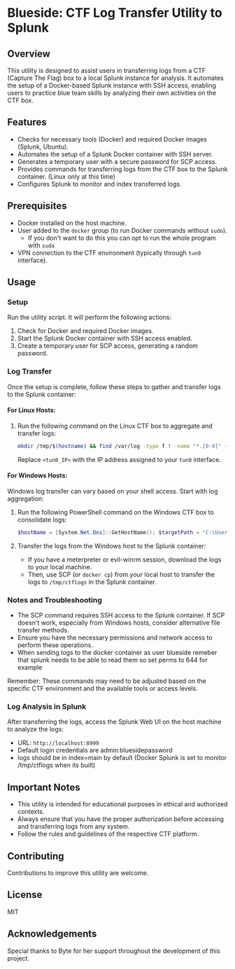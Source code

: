 # Blueside: CTF Log Transfer Utility to Splunk

## Overview
This utility is designed to assist users in transferring logs from a CTF (Capture The Flag) box to a local Splunk instance for analysis. It automates the setup of a Docker-based Splunk instance with SSH access, enabling users to practice blue team skills by analyzing their own activities on the CTF box.

## Features
- Checks for necessary tools (Docker) and required Docker images (Splunk, Ubuntu).
- Automates the setup of a Splunk Docker container with SSH server.
- Generates a temporary user with a secure password for SCP access.
- Provides commands for transferring logs from the CTF box to the Splunk container. (Linux only at this time)
- Configures Splunk to monitor and index transferred logs.

## Prerequisites
- Docker installed on the host machine.
- User added to the `docker` group (to run Docker commands without `sudo`).
  - If you don't want to do this you can opt to run the whole program with `sudo` 
- VPN connection to the CTF environment (typically through `tun0` interface).

## Usage

### Setup
Run the utility script. It will perform the following actions:
1. Check for Docker and required Docker images.
2. Start the Splunk Docker container with SSH access enabled.
3. Create a temporary user for SCP access, generating a random password.

### Log Transfer
Once the setup is complete, follow these steps to gather and transfer logs to the Splunk container:

#### For Linux Hosts:
1. Run the following command on the Linux CTF box to aggregate and transfer logs:
   ```bash
   mkdir /tmp/$(hostname) && find /var/log -type f ! -name "*.[0-9]" -exec cp '{}' /tmp/$(hostname) \; && chmod 644 /tmp/$(hostname)/* && scp -r -P 22022 /tmp/$(hostname) blueside@<tun0_IP>:/tmp/ctflogs && rm -rf /tmp/$(hostname)
   ```
   Replace `<tun0_IP>` with the IP address assigned to your `tun0` interface.

#### For Windows Hosts:
Windows log transfer can vary based on your shell access. Start with log aggregation:

1. Run the following PowerShell command on the Windows CTF box to consolidate logs:
   ```powershell
   $hostName = [System.Net.Dns]::GetHostName(); $targetPath = "C:\Users\Administrator\Documents\$hostName"; New-Item -ItemType Directory -Force -Path $targetPath; Get-EventLog -LogName System | Export-Csv -Path "$targetPath\system_logs.csv"; Get-EventLog -LogName Application | Export-Csv -Path "$targetPath\application_logs.csv"; Get-EventLog -LogName Security | Export-Csv -Path "$targetPath\security_logs.csv"; If (Test-Path C:\inetpub) { New-Item -ItemType Directory -Force -Path "$targetPath\inetpub"; Copy-Item -Path C:\inetpub\logs\LogFiles\* -Destination "$targetPath\inetpub" }
   ```

2. Transfer the logs from the Windows host to the Splunk container:
   - If you have a meterpreter or evil-winrm session, download the logs to your local machine.
   - Then, use SCP (or `docker cp`) from your local host to transfer the logs to `/tmp/ctflogs` in the Splunk container.

### Notes and Troubleshooting
- The SCP command requires SSH access to the Splunk container. If SCP doesn't work, especially from Windows hosts, consider alternative file transfer methods.
- Ensure you have the necessary permissions and network access to perform these operations.
- When sending logs to the docker container as user blueside remeber that splunk needs to be able to read them so set perms to 644 for example

Remember: These commands may need to be adjusted based on the specific CTF environment and the available tools or access levels.


### Log Analysis in Splunk
After transferring the logs, access the Splunk Web UI on the host machine to analyze the logs:
- URL: `http://localhost:8999`
- Default login credentials are admin:bluesidepassword
- logs should be in index=main by default (Docker Splunk is set to monitor /tmp/ctflogs when its built)

## Important Notes
- This utility is intended for educational purposes in ethical and authorized contexts.
- Always ensure that you have the proper authorization before accessing and transferring logs from any system.
- Follow the rules and guidelines of the respective CTF platform.

## Contributing
Contributions to improve this utility are welcome.  

## License
MIT

## Acknowledgements
Special thanks to Byte for her support throughout the development of this project.
